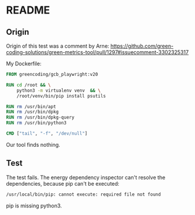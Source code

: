# README

## Origin

Origin of this test was a comment by Arne:
<https://github.com/green-coding-solutions/green-metrics-tool/pull/1297#issuecomment-3302325317>

My Dockerfile:

```dockerfile
FROM greencoding/gcb_playwright:v20

RUN cd /root && \
    python3 -m virtualenv venv  && \
    /root/venv/bin/pip install psutils

RUN rm /usr/bin/apt
RUN rm /usr/bin/dpkg
RUN rm /usr/bin/dpkg-query
RUN rm /usr/bin/python3

CMD ["tail", "-f", "/dev/null"]
```

Our tool finds nothing.

## Test

The test fails. The energy dependency inspector can't resolve the dependencies, because pip can't be executed:

```sh
/usr/local/bin/pip: cannot execute: required file not found
```

pip is missing python3.
